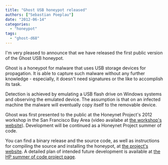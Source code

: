 ```yaml
---
title: "Ghost USB honeypot released"
authors: ["Sebastian Poeplau"]
date: "2012-06-14"
categories: 
  - "honeypot"
tags: 
  - "ghost-d68"
---
```


I'm very pleased to announce that we have released the first public version of the Ghost USB honeypot.  
  
Ghost is a honeypot for malware that uses USB storage devices for propagation. It is able to capture such malware without any further knowledge - especially, it doesn't need signatures or the like to accomplish its task.  
  
Detection is achieved by emulating a USB flash drive on Windows systems and observing the emulated device. The assumption is that on an infected machine the malware will eventually copy itself to the removable device.  
  
Ghost was first presented to the public at the Honeynet Project's 2012 workshop in the San Francisco Bay Area (video availabe at [the workshop's website](https://honeynet.org/SecurityWorkshops/2012_SF_Bay_Area/Mar_19/Workshop_Program_Agenda#Sebastian_Poeplau)). Development will be continued as a Honeynet Project summer of code.  
  
You can find a binary release and the source code, as well as instructions for compiling the source and installing the honeypot, at [the project's website](http://code.google.com/p/ghost-usb-honeypot/). A detailed plan of intended future development is available at [the HP summer of code project page](https://honeynet.org/hpsoc/slot1).
